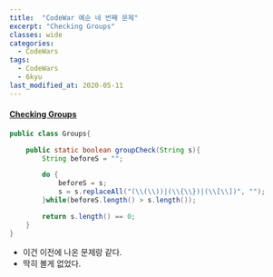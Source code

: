```yaml
---
title:  "CodeWar 예순 네 번째 문제"
excerpt: "Checking Groups"
classes: wide
categories:
  - CodeWars
tags:
  - CodeWars
  - 6kyu
last_modified_at: 2020-05-11
---
```


#### [Checking Groups](https://www.codewars.com/kata/54b80308488cb6cd31000161)

```java
public class Groups{

    public static boolean groupCheck(String s){
        String beforeS = "";

        do {
            beforeS = s;
            s = s.replaceAll("(\\(\\))|(\\{\\})|(\\[\\])", "");
        }while(beforeS.length() > s.length());

        return s.length() == 0;
    }
}
```

* 이건 이전에 나온 문제랑 같다. 
* 딱히 볼게 없었다.
